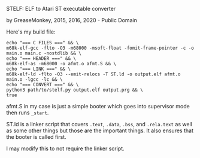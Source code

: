 STELF: ELF to Atari ST executable converter

by GreaseMonkey, 2015, 2016, 2020 - Public Domain

Here's my build file:

	echo "=== C FILES ===" && \
	m68k-elf-gcc -flto -O3 -m68000 -msoft-float -fomit-frame-pointer -c -o main.o main.c -nostdlib && \
	echo "=== HEADER ===" && \
	m68k-elf-as -m68000 -o afmt.o afmt.S && \
	echo "=== LINK ===" && \
	m68k-elf-ld -flto -O3 --emit-relocs -T ST.ld -o output.elf afmt.o main.o -lgcc -lc && \
	echo "=== CONVERT ===" && \
	python3 path/to/stelf.py output.elf output.prg && \
	true

afmt.S in my case is just a simple booter which goes into supervisor mode then runs `_start`.

ST.ld is a linker script that covers `.text`, `.data`, `.bss`, and `.rela.text` as well as some other things but those are the important things. It also ensures that the booter is called first.

I may modify this to not require the linker script.

